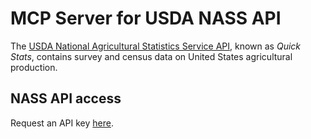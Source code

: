# MCP Server for USDA NASS API
The [USDA National Agricultural Statistics Service API](https://quickstats.nass.usda.gov/api), known as *Quick Stats*, contains survey and census data on United States agricultural production.

## NASS API access
Request an API key [here](https://quickstats.nass.usda.gov/api).
